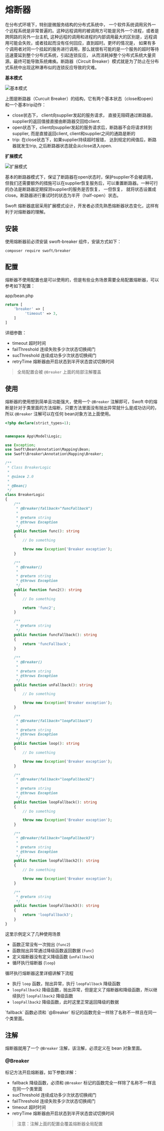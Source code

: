 # 熔断器

在分布式环境下，特别是微服务结构的分布式系统中， 一个软件系统调用另外一个远程系统是非常普遍的。这种远程调用的被调用方可能是另外一个进程，或者是跨网路的另外一台主机, 这种远程的调用和进程的内部调用最大的区别是，远程调用可能会失败，或者挂起而没有任何回应，直到超时。更坏的情况是， 如果有多个调用者对同一个挂起的服务进行调用，那么就很有可能的是一个服务的超时等待迅速蔓延到整个分布式系统，引起连锁反应， 从而消耗掉整个分布式系统大量资源。最终可能导致系统瘫痪。断路器（Circuit Breaker）模式就是为了防止在分布式系统中出现这种瀑布似的连锁反应导致的灾难。


**基本模式**

![基本模式](../../image/ms/breaker_base.png)


上图是断路器（Curcuit Breaker）的结构，它有两个基本状态（close和open）和一个基本trip动作：
- close状态下， client向supplier发起的服务请求， 直接无阻碍通过断路器， supplier的返回值接直接由断路器交回给client.
- open状态下，client向supplier发起的服务请求后，断路器不会将请求转到supplier, 而是直接返回client, client和supplier之间的通路是断的
- trip: 在close状态下，如果supplier持续超时报错， 达到规定的阀值后，断路器就发生trip, 之后断路器状态就会从close进入open.

**扩展模式**

![扩展模式](../../image/ms/breaker_ext.png)


基本的断路器模式下，保证了断路器在open状态时，保护supplier不会被调用， 但我们还需要额外的措施可以在supplier恢复服务后，可以重置断路器。一种可行的办法是断路器定期探测supplier的服务是否恢复， 一但恢复， 就将状态设置成close。断路器进行重试时的状态为半开（half-open）状态。


Swoft 熔断器底层采用扩展模式设计，开发者必须先熟悉熔断器状态变化，这样有利于对熔断器的理解。

## 安装

使用熔断器前必须安装 swoft-breaker 组件，安装方式如下：

```
composer require swoft/breaker
```

## 配置

熔断器不使用配置也是可以使用的，但是有些业务场景需要全局配置熔断器，可以参考如下配置：

app/bean.php
```php
return [
    'breaker' => [
         'timeout' => 3,
    ]
]
```

详细参数：

- timeout   超时时间
- failThreshold 连续失败多少次状态切换阀门
- sucThreshold 连续成功多少次状态切换阀门
- retryTime 熔断器由开启状态到半开状态尝试切换时间

> 全局配置会被 `@Breaker` 上面的局部注解覆盖

## 使用

熔断器的使用想到简单且功能强大，使用一个 `@Breaker` 注解即可，Swoft 中的熔断是针对于类里面的方法熔断，只要方法里面没有抛出异常就什么是成功访问的，所以 `@Breaker` 注解可以在任何 bean对象方法上面使用。

```php
<?php declare(strict_types=1);


namespace App\Model\Logic;

use Exception;
use Swoft\Bean\Annotation\Mapping\Bean;
use Swoft\Breaker\Annotation\Mapping\Breaker;

/**
 * Class BreakerLogic
 *
 * @since 2.0
 *
 * @Bean()
 */
class BreakerLogic
{
    /**
     * @Breaker(fallback="funcFallback")
     *
     * @return string
     * @throws Exception
     */
    public function func(): string
    {
        // Do something

        throw new Exception('Breaker exception');
    }

    /**
     * @Breaker()
     *
     * @return string
     * @throws Exception
     */
    public function func2(): string
    {
        // Do something

        return 'func2';
    }

    /**
     * @return string
     */
    public function funcFallback(): string
    {
        return 'funcFallback';
    }
    
    /**
     * @Breaker()
     *
     * @return string
     * @throws Exception
     */
    public function unFallback(): string
    {
        // Do something

        throw new Exception('Breaker exception');
    }

    /**
     * @Breaker(fallback="loopFallback")
     *
     * @return string
     * @throws Exception
     */
    public function loop(): string
    {
        // Do something

        throw new Exception('Breaker exception');
    }

    /**
     * @Breaker(fallback="loopFallback2")
     *
     * @return string
     * @throws Exception
     */
    public function loopFallback(): string
    {
        // Do something

        throw new Exception('Breaker exception');
    }

    /**
     * @Breaker(fallback="loopFallback3")
     *
     * @return string
     * @throws Exception
     */
    public function loopFallback2(): string
    {
        // Do something

        throw new Exception('Breaker exception');
    }

    /**
     * @return string
     */
    public function loopFallback3(): string
    {
        return 'loopFallback3';
    }
}
```

这里示例定义了几种使用场景
- 函数正常没有一次抛出 (`func2`)
- 函数抛出异常通过降级函数返回数据 (`func`)
- 定义熔断器没有定义降级函数 (`unFallback`)
- 循环执行熔断器 (`loop`)


循环执行熔断器这里详细讲解下流程

- 执行 `loop` 函数，抛出异常，执行 `loopFallback` 降级函数
- `loopFallback2` 降级函数，抛出异常，但是定义了熔断器和降级函数，所以继续执行 `loopFallback2` 降级函数
- `loopFallback2` 降级函数，此时这里正常返回降级的数据

<p class="tip"> `fallback` 函数必须和 `@Breaker` 标记的函数完全一样除了名称不一样且在同一个类里面。 </p>

## 注解

熔断器就用了一个 `@Breaker` 注解，该注解，必须定义在 bean 对象里面。

### @Breaker

标记方法开启熔断器，如下参数详解：

- fallback 降级函数，必须和 `@Breaker` 标记的函数完全一样除了名称不一样且在同一个类里面
- sucThreshold 连续成功多少次状态切换阀门
- failThreshold 连续失败多少次状态切换阀门
- timeout 超时时间
- retryTime 熔断器由开启状态到半开状态尝试切换时间

> 注意：注解上面的配置会覆盖熔断器全局配置